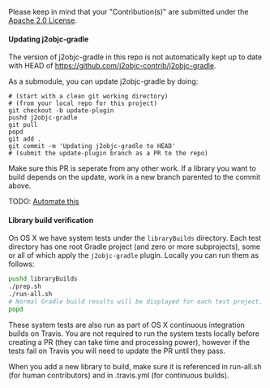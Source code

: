 Please keep in mind that your "Contribution(s)" are submitted under
the [Apache 2.0 License](LICENSE).

#### Updating j2objc-gradle
The version of j2objc-gradle in this repo is not automatically kept up
to date with HEAD of https://github.com/j2objc-contrib/j2objc-gradle.

As a submodule, you can update j2objc-gradle by doing:

```shell
# (start with a clean git working directory)
# (from your local repo for this project)
git checkout -b update-plugin
pushd j2objc-gradle
git pull
popd
git add .
git commit -m 'Updating j2objc-gradle to HEAD'
# (submit the update-plugin branch as a PR to the repo)
```

Make sure this PR is seperate from any other work.  If a library you want
to build depends on the update, work in a new branch parented to the commit
above.

TODO: [Automate this](https://github.com/j2objc-contrib/j2objc-common-libs-e2e-test/issues/33)

#### Library build verification

On OS X we have system tests under the `libraryBuilds` directory.  Each test directory
has one root Gradle project (and zero or more subprojects), some or all of which apply the
`j2objc-gradle` plugin.  Locally you can run them as follows:

```sh
pushd libraryBuilds
./prep.sh
./run-all.sh
# Normal Gradle build results will be displayed for each test project.
popd
```

These system tests are also run as part of OS X continuous integration builds on Travis.
You are not required to run the system tests locally before creating a PR (they can take
time and processing power), however if the tests fail on Travis you will need to update
the PR until they pass.

When you add a new library to build, make sure it is referenced in run-all.sh (for
human contributors) and in .travis.yml (for continuous builds).
